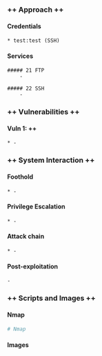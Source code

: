 ### ++ Approach ++
#### Credentials
	* test:test (SSH)

#### Services
	##### 21 FTP
		- 

	##### 22 SSH
		-

### ++ Vulnerabilities ++

#### Vuln 1: ++
	* -

### ++ System Interaction ++
#### Foothold  
	* -

#### Privilege Escalation 
	* -

#### Attack chain
	* -
	
#### Post-exploitation 
	-
	
### ++ Scripts and Images ++
#### Nmap
```bash
# Nmap
```

#### Images